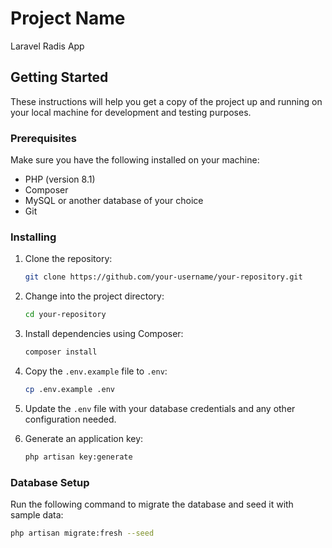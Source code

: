 # Project Name

 Laravel Radis App
## Getting Started

These instructions will help you get a copy of the project up and running on your local machine for development and testing purposes.

### Prerequisites

Make sure you have the following installed on your machine:

- PHP (version 8.1)
- Composer
- MySQL or another database of your choice
- Git

### Installing

1. Clone the repository:

    ```bash
    git clone https://github.com/your-username/your-repository.git
    ```

2. Change into the project directory:

    ```bash
    cd your-repository
    ```

3. Install dependencies using Composer:

    ```bash
    composer install
    ```

4. Copy the `.env.example` file to `.env`:

    ```bash
    cp .env.example .env
    ```

5. Update the `.env` file with your database credentials and any other configuration needed.

6. Generate an application key:

    ```bash
    php artisan key:generate
    ```

### Database Setup

Run the following command to migrate the database and seed it with sample data:

```bash
php artisan migrate:fresh --seed
